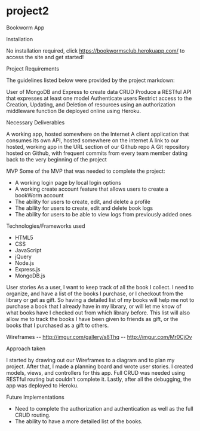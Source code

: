 # project2
Bookworm App

Installation

No installation required, click https://bookwormsclub.herokuapp.com/ to access the site and get started!

Project Requirements

The guidelines listed below were provided by the project markdown:

User of MongoDB and Express to create data CRUD
Produce a RESTful API that expresses at least one model
Authenticate users
Restrict access to the Creation, Updating, and Deletion of resources using an authorization middleware function
Be deployed online using Heroku.

Necessary Deliverables

A working app, hosted somewhere on the Internet
A client application that consumes its own API, hosted somewhere on the internet
A link to our hosted, working app in the URL section of our Github repo
A Git repository hosted on Github, with frequent commits from every team member dating back to the very beginning of the project


MVP
Some of the MVP that was needed to complete the project:

- A working login page by local login options
- A working create account feature that allows users to create a bookWorm account
- The ability for users to create, edit, and delete a profile
- The ability for users to create, edit and delete book logs
- The ability for users to be able to view logs from previously added ones


Technologies/Frameworks used

- HTML5
- CSS
- JavaScript
- jQuery
- Node.js
- Express.js
- MongoDB.js


User stories
As a user, I want to keep track of all the book I collect.  I need to organize, and have a list of the books I purchase, or I checkout from the library or get as gift. So having a detailed list of my books will help me not to purchase a book that I already have in my library, or will let me know of what books have I checked out from which library before. This list will also allow me to track the books I have been given to friends as gift, or the books that I purchased as a gift to others.  



Wireframes
-- http://imgur.com/gallery/s8Thq
-- http://imgur.com/Mr0CjOv

Approach taken

I started by drawing out our Wireframes to a diagram and to plan my project.
After that, I made a planning board and wrote user stories.
I created models, views, and controllers for this app. Full CRUD was needed using RESTful routing but couldn't complete it.
Lastly, after all the debugging, the app was deployed to Heroku.

Future Implementations

- Need to complete the authorization and authentication as well as the full CRUD routing.
- The ability to have a more detailed list of the books.

